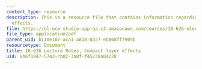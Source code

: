 ```yaml
---
content_type: resource
description: This is a resource file that contains information regarding compact layer
  effects.
file: https://ol-ocw-studio-app-qa.s3.amazonaws.com/courses/10-626-electrochemical-energy-systems-spring-2014/8b6f18475743cb823a8ff45238a04228_MIT10_626S14_S11lec26.pdf
file_type: application/pdf
parent_uid: b110e107-aca1-a818-8327-eb868ff7909b
resourcetype: Document
title: 10.626 Lecture Notes, Compact layer effects
uid: 8b6f1847-5743-cb82-3a8f-f45238a04228
---
```

